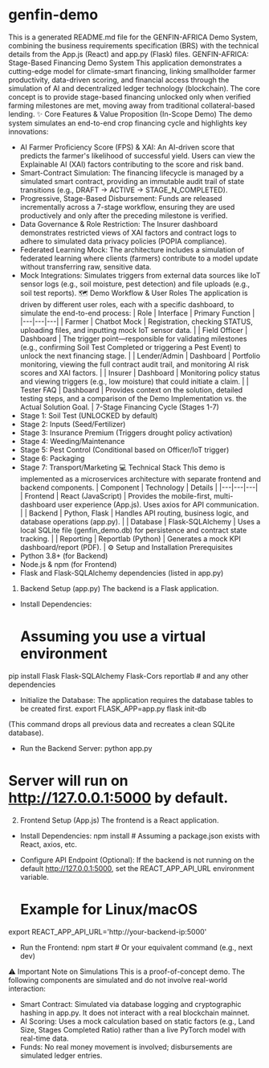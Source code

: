 # genfin-demo

This is a generated README.md file for the GENFIN-AFRICA Demo System, combining the business requirements specification (BRS) with the technical details from the App.js (React) and app.py (Flask) files.
GENFIN-AFRICA: Stage-Based Financing Demo System
This application demonstrates a cutting-edge model for climate-smart financing, linking smallholder farmer productivity, data-driven scoring, and financial access through the simulation of AI and decentralized ledger technology (blockchain).
The core concept is to provide stage-based financing unlocked only when verified farming milestones are met, moving away from traditional collateral-based lending.
✨ Core Features & Value Proposition (In-Scope Demo)
The demo system simulates an end-to-end crop financing cycle and highlights key innovations:
 * AI Farmer Proficiency Score (FPS) & XAI: An AI-driven score that predicts the farmer's likelihood of successful yield. Users can view the Explainable AI (XAI) factors contributing to the score and risk band.
 * Smart-Contract Simulation: The financing lifecycle is managed by a simulated smart contract, providing an immutable audit trail of state transitions (e.g., DRAFT → ACTIVE → STAGE_N_COMPLETED).
 * Progressive, Stage-Based Disbursement: Funds are released incrementally across a 7-stage workflow, ensuring they are used productively and only after the preceding milestone is verified.
 * Data Governance & Role Restriction: The Insurer dashboard demonstrates restricted views of XAI factors and contract logs to adhere to simulated data privacy policies (POPIA compliance).
 * Federated Learning Mock: The architecture includes a simulation of federated learning where clients (farmers) contribute to a model update without transferring raw, sensitive data.
 * Mock Integrations: Simulates triggers from external data sources like IoT sensor logs (e.g., soil moisture, pest detection) and file uploads (e.g., soil test reports).
🗺️ Demo Workflow & User Roles
The application is driven by different user roles, each with a specific dashboard, to simulate the end-to-end process:
| Role | Interface | Primary Function |
|---|---|---|
| Farmer | Chatbot Mock |
Registration, checking STATUS, uploading files, and inputting mock IoT sensor data. |
| Field Officer | Dashboard | 
The trigger point—responsible for validating milestones (e.g., confirming Soil Test Completed or triggering a Pest Event) to unlock the next financing stage. |
| Lender/Admin | Dashboard | 
Portfolio monitoring, viewing the full contract audit trail, and monitoring AI risk scores and XAI factors. |
| Insurer | Dashboard | 
Monitoring policy status and viewing triggers (e.g., low moisture) that could initiate a claim. |
| Tester FAQ | Dashboard | 
Provides context on the solution, detailed testing steps, and a comparison of the Demo Implementation vs. the Actual Solution Goal. |
7-Stage Financing Cycle (Stages 1-7)
 * Stage 1: Soil Test (UNLOCKED by default)
 * Stage 2: Inputs (Seed/Fertilizer)
 * Stage 3: Insurance Premium (Triggers drought policy activation)
 * Stage 4: Weeding/Maintenance
 * Stage 5: Pest Control (Conditional based on Officer/IoT trigger)
 * Stage 6: Packaging
 * Stage 7: Transport/Marketing
💻 Technical Stack
This demo is implemented as a microservices architecture with separate frontend and backend components.
| Component | Technology | Details |
|---|---|---|
| Frontend | React (JavaScript) | Provides the mobile-first, multi-dashboard user experience (App.js). Uses axios for API communication. |
| Backend | Python, Flask | 
Handles API routing, business logic, and database operations (app.py). |
| Database | Flask-SQLAlchemy | 
Uses a local SQLite file (genfin_demo.db) for persistence and contract state tracking. |
| Reporting | Reportlab (Python) | Generates a mock KPI dashboard/report (PDF). |
⚙️ Setup and Installation
Prerequisites
 * Python 3.8+ (for Backend)
 * Node.js & npm (for Frontend)
 * Flask and Flask-SQLAlchemy dependencies (listed in app.py)
1. Backend Setup (app.py)
The backend is a Flask application.
 * Install Dependencies:
   # Assuming you use a virtual environment
pip install Flask Flask-SQLAlchemy Flask-Cors reportlab # and any other dependencies

 * Initialize the Database:
   The application requires the database tables to be created first.
   export FLASK_APP=app.py
flask init-db

(This command drops all previous data and recreates a clean SQLite database).
 * Run the Backend Server:
   python app.py
# Server will run on http://127.0.0.1:5000 by default.

2. Frontend Setup (App.js)
The frontend is a React application.
 * Install Dependencies:
   npm install # Assuming a package.json exists with React, axios, etc.

 * Configure API Endpoint (Optional):
If the backend is not running on the default http://127.0.0.1:5000, set the REACT_APP_API_URL environment variable.
   # Example for Linux/macOS
export REACT_APP_API_URL='http://your-backend-ip:5000'

 * Run the Frontend:
   npm start # Or your equivalent command (e.g., next dev)

⚠️ Important Note on Simulations
This is a proof-of-concept demo. The following components are simulated and do not involve real-world interaction:
 * Smart Contract: Simulated via database logging and cryptographic hashing in app.py. It does not interact with a real blockchain mainnet.
 * AI Scoring: Uses a mock calculation based on static factors (e.g., Land Size, Stages Completed Ratio) rather than a live PyTorch model with real-time data.
 * Funds: No real money movement is involved; disbursements are simulated ledger entries.
 
